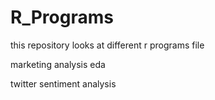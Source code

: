 # R_Programs

this repository looks at different r programs file

marketing analysis eda

twitter sentiment analysis
